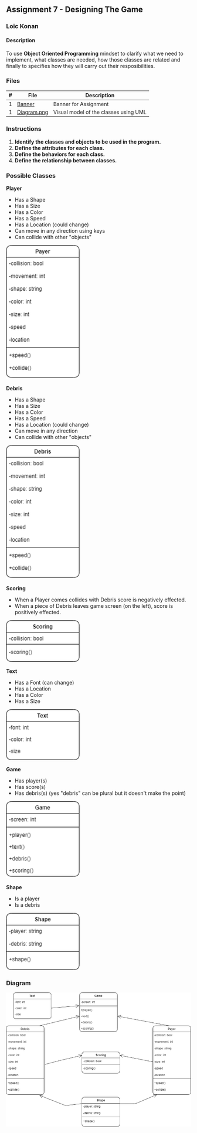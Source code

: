 ## Assignment 7 - Designing The Game

### Loic Konan

#### Description

To use **Object Oriented Programming** mindset to clarify what we need to implement, what classes are needed, how those classes are related and finally to specifies how they will carry out their resposibilities.

### Files

|  #  | File                       | Description                           |
| :-: | -------------------------- | ------------------------------------- |
|  1  | [Banner](Banner)           | Banner for Assignment                 |
|  1  | [Diagram.png](Diagram.jpg) | Visual model of the classes using UML |

### Instructions

1. **Identify the classes and objects to be used in the program.**
2. **Define the attributes for each class.**
3. **Define the behaviors for each class.**
4. **Define the relationship between classes.**

### Possible Classes

**Player**

- Has a Shape
- Has a Size
- Has a Color
- Has a Speed
- Has a Location (could change)
- Can move in any direction using keys
- Can collide with other "objects"
<img src="Player.png" width="200">

**Debris**

- Has a Shape
- Has a Size
- Has a Color
- Has a Speed
- Has a Location (could change)
- Can move in any direction
- Can collide with other "objects"
<img src="Debris.png" width="200">

**Scoring**

- When a Player comes collides with Debris score is negatively effected.
- When a piece of Debris leaves game screen (on the left), score is positively effected.
<img src="Scoring.png" width="200">

**Text**

- Has a Font (can change)
- Has a Location
- Has a Color
- Has a Size
<img src="Text.png" width="200">

**Game**

- Has player(s)
- Has score(s)
- Has debris(s) (yes "debris" can be plural but it doesn't make the point)
<img src="Game.png" width="200">

**Shape**

- Is a player
- Is a debris
<img src="Shape.png" width="200">

### Diagram

<img src="Diagram.png" width="800">
